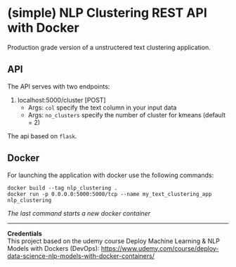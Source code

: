 # (simple) NLP Clustering REST API with Docker
Production grade version of a unstructered text clustering application.


## API
The API serves with two endpoints:
 1. localhost:5000/cluster [POST]
    - Args: `col` specify the text column in your input data
    - Args: `no_clusters` specify the number of cluster for kmeans (default = 2)

The api based on `flask`. 

## Docker
For launching the application  with docker use the following commands:
  
 `docker build --tag nlp_clustering .`  
 `docker run -p 0.0.0.0:5000:5000/tcp --name my_text_clustering_app nlp_clustering`  

*The last command starts a new docker container*


***
**Credentials**  
This project based on the udemy course Deploy Machine Learning & NLP Models with Dockers (DevOps): https://www.udemy.com/course/deploy-data-science-nlp-models-with-docker-containers/
